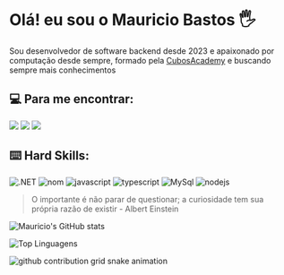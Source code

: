 # Olá! eu sou o Mauricio Bastos :raised_hand_with_fingers_splayed:

Sou desenvolvedor de software backend desde 2023 e apaixonado por computação desde sempre, formado pela [CubosAcademy](https://l1nq.com/775hS) e buscando sempre mais conhecimentos

## :computer: Para me encontrar:
<div>
  <a href="mailto:mauriciodeb84@gmail.com"><img src="https://img.shields.io/badge/Gmail-D14836?style=for-the-badge&logo=gmail&logoColor=white"/></a>
  <a href="https://www.instagram.com/m.bastos.__/"><img src="https://img.shields.io/badge/Instagram-E4405F?style=for-the-badge&logo=instagram&logoColor=white"/></a>
  <a href="https://www.linkedin.com/in/maur%C3%ADcio-bastos-272794242/"><img src="https://img.shields.io/badge/LinkedIn-0077B5?style=for-the-badge&logo=linkedin&logoColor=white"/></a>
</div>

## :keyboard: Hard Skills:
![.NET](https://img.shields.io/badge/.NET-512BD4?style=for-the-badge&logo=dotnet&logoColor=white)
![nom](https://img.shields.io/badge/npm-CB3837?style=for-the-badge&logo=npm&logoColor=white)
![javascript](https://img.shields.io/badge/JavaScript-323330?style=for-the-badge&logo=javascript&logoColor=F7DF1E)
![typescript](https://img.shields.io/badge/TypeScript-007ACC?style=for-the-badge&logo=typescript&logoColor=white)
![MySql](https://img.shields.io/badge/MySQL-005C84?style=for-the-badge&logo=mysql&logoColor=white)
![nodejs](https://img.shields.io/badge/Node%20js-339933?style=for-the-badge&logo=nodedotjs&logoColor=white)

>O importante é não parar de questionar; a curiosidade tem sua própria razão de existir - Albert Einstein
>

![Mauricio's GitHub stats](https://github-readme-stats.vercel.app/api?username=mauriciobastosdev&show_icons=true&theme=dracula)

![Top Linguagens](https://github-readme-stats.vercel.app/api/top-langs/?username=mauriciobastosdev&theme=tokyonight&custom_title=Top%20%Linguagens)

<picture>
  <source media="(prefers-color-scheme: dark)" srcset="https://raw.githubusercontent.com/mauriciobastosdev/snk/output/github-contribution-grid-snake-dark.svg"/>
  <source media="(prefers-color-scheme: light)" srcset="https://raw.githubusercontent.com/mauriciobastosdev/snk/output/github-contribution-grid-snake.svg"/>
  <img alt="github contribution grid snake animation" src="https://raw.githubusercontent.com/mauriciobastosdev/snk/output/github-contribution-grid-snake.svg"/>
</picture>
